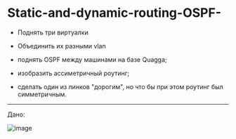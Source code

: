# Static-and-dynamic-routing-OSPF-

- Поднять три виртуалки

- Объединить их разными vlan

- поднять OSPF между машинами на базе Quagga;

- изобразить ассиметричный роутинг;

- сделать один из линков "дорогим", но что бы при этом роутинг был симметричным.

---


Дано:


![image](https://github.com/user-attachments/assets/dddaba8d-0740-45d2-8ca8-e953088004ff)

